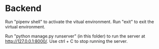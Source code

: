 # Backend

Run "pipenv shell" to activate the vitual environment. 
Run "exit" to exit the virtual environment.

Run "python manage.py runserver" (in this folder) to run the server at http://127.0.0.1:8000/.
Use ctrl + C to stop running the server.